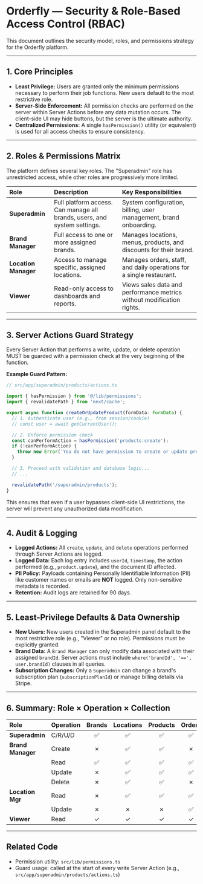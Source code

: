 # Orderfly — Security & Role-Based Access Control (RBAC)

This document outlines the security model, roles, and permissions strategy for the Orderfly platform.

---

## 1. Core Principles

*   **Least Privilege:** Users are granted only the minimum permissions necessary to perform their job functions. New users default to the most restrictive role.
*   **Server-Side Enforcement:** All permission checks are performed on the server within Server Actions before any data mutation occurs. The client-side UI may hide buttons, but the server is the ultimate authority.
*   **Centralized Permissions:** A single `hasPermission()` utility (or equivalent) is used for all access checks to ensure consistency.

---

## 2. Roles & Permissions Matrix

The platform defines several key roles. The "Superadmin" role has unrestricted access, while other roles are progressively more limited.

| Role | Description | Key Responsibilities |
| :--- | :--- | :--- |
| **Superadmin** | Full platform access. Can manage all brands, users, and system settings. | System configuration, billing, user management, brand onboarding. |
| **Brand Manager** | Full access to one or more assigned brands. | Manages locations, menus, products, and discounts for their brand. |
| **Location Manager** | Access to manage specific, assigned locations. | Manages orders, staff, and daily operations for a single restaurant. |
| **Viewer** | Read-only access to dashboards and reports. | Views sales data and performance metrics without modification rights. |

---

## 3. Server Actions Guard Strategy

Every Server Action that performs a write, update, or delete operation MUST be guarded with a permission check at the very beginning of the function.

**Example Guard Pattern:**
````typescript
// src/app/superadmin/products/actions.ts

import { hasPermission } from '@/lib/permissions';
import { revalidatePath } from 'next/cache';

export async function createOrUpdateProduct(formData: FormData) {
  // 1. Authenticate user (e.g., from session/cookie)
  // const user = await getCurrentUser();

  // 2. Enforce permission check
  const canPerformAction = hasPermission('products:create');
  if (!canPerformAction) {
    throw new Error('You do not have permission to create or update products.');
  }

  // 3. Proceed with validation and database logic...
  // ...

  revalidatePath('/superadmin/products');
}
````

This ensures that even if a user bypasses client-side UI restrictions, the server will prevent any unauthorized data modification.

---

## 4. Audit & Logging

*   **Logged Actions:** All `create`, `update`, and `delete` operations performed through Server Actions are logged.
*   **Logged Data:** Each log entry includes `userId`, `timestamp`, the action performed (e.g., `product.update`), and the document ID affected.
*   **PII Policy:** Payloads containing Personally Identifiable Information (PII) like customer names or emails are **NOT** logged. Only non-sensitive metadata is recorded.
*   **Retention:** Audit logs are retained for 90 days.

---

## 5. Least-Privilege Defaults & Data Ownership

*   **New Users:** New users created in the Superadmin panel default to the most restrictive role (e.g., "Viewer" or no role). Permissions must be explicitly granted.
*   **Brand Data:** A `Brand Manager` can only modify data associated with their assigned `brandId`. Server actions must include `where('brandId', '==', user.brandId)` clauses in all queries.
*   **Subscription Changes:** Only a `Superadmin` can change a brand's subscription plan (`subscriptionPlanId`) or manage billing details via Stripe.

---

## 6. Summary: Role × Operation × Collection

| Role | Operation | Brands | Locations | Products | Orders | Customers | Users/Roles | Settings |
| :--- | :--- | :---: | :---: | :---: | :---: | :---: | :---: | :---: |
| **Superadmin** | C/R/U/D | ✅ | ✅ | ✅ | ✅ | ✅ | ✅ | ✅ |
| **Brand Manager**| Create | ✗ | ✅ | ✅ | ✗ | ✗ | ✗ | ✗ |
| | Read | ✅ | ✅ | ✅ | ✅ | ✅ | ✗ | ✗ |
| | Update | ✗ | ✅ | ✅ | ✅ | ✗ | ✗ | ✗ |
| | Delete | ✗ | ✅ | ✅ | ✗ | ✗ | ✗ | ✗ |
| **Location Mgr** | Read | ✗ | ✅ | ✅ | ✅ | ✗ | ✗ | ✗ |
| | Update | ✗ | ✗ | ✗ | ✅ | ✗ | ✗ | ✗ |
| **Viewer** | Read | ✓ | ✓ | ✓ | ✓ | ✓ | ✗ | ✗ |

---

## Related Code
- Permission utility: `src/lib/permissions.ts`
- Guard usage: called at the start of every write Server Action (e.g., `src/app/superadmin/products/actions.ts`)
